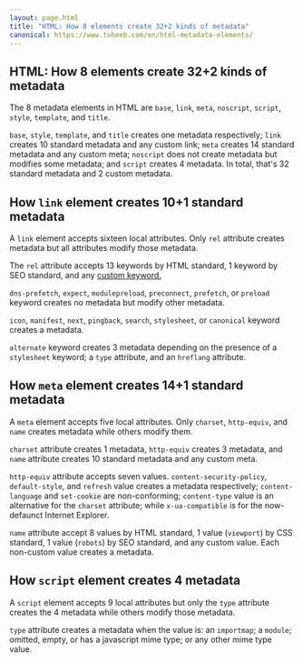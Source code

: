 ```yaml
---
layout: page.html
title: "HTML: How 8 elements create 32+2 kinds of metadata"
canonical: https://www.toheeb.com/en/html-metadata-elements/
---
```



<section>

# HTML: How 8 elements create 32+2 kinds of metadata

The 8 metadata elements in HTML are `base`, `link`, `meta`, `noscript`, `script`, `style`, `template`, and `title`.

`base`, `style`, `template`, and `title` creates one metadata respectively; `link` creates 10 standard metadata and any custom link; `meta` creates 14 standard metadata and any custom meta; `noscript` does not create metadata but modifies some metadata; and `script` creates 4 metadata. In total, that's 32 standard metadata and 2 custom metadata.


<section>

## How `link` element creates 10+1 standard metadata

A `link` element accepts sixteen local attributes. Only `rel` attribute creates metadata but all attributes modify those metadata.

The `rel` attribute accepts 13 keywords by HTML standard, 1 keyword by SEO standard, and any [custom keyword.](https://microformats.org/wiki/existing-rel-values#HTML5_link_type_extensions) 

`dns-prefetch`, `expect`, `modulepreload`, `preconnect`, `prefetch`, or `preload` keyword creates no metadata but modify other metadata. 

`icon`, `manifest`, `next`, `pingback`, `search`, `stylesheet`, or `canonical` keyword creates a metadata. 

`alternate` keyword creates 3 metadata depending on the presence of a `stylesheet` keyword; a `type` attribute, and an `hreflang` attribute.
</section>



<section>

## How `meta` element creates 14+1 standard metadata

A `meta` element accepts five local attributes. Only `charset`, `http-equiv`, and `name` creates metadata while others modify them.

`charset` attribute creates 1 metadata, `http-equiv` creates 3 metadata, and `name` attribute creates 10 standard metadata and any custom meta.

`http-equiv` attribute accepts seven values. `content-security-policy`, `default-style`, and `refresh` value creates a metadata respectively; `content-language` and `set-cookie` are non-conforming; `content-type` value is an alternative for the `charset` attribute; while `x-ua-compatible` is for the now-defaunct Internet Explorer.

`name` attribute accept 8 values by HTML standard, 1 value (`viewport`) by CSS standard, 1 value (`robots`) by SEO standard, and any custom value. Each non-custom value creates a metadata.
</section>


<section>

## How `script` element creates 4 metadata

A `script` element accepts 9 local attributes but only the `type` attribute creates the 4 metadata while others modify those metadata.

`type` attribute creates a metadata when the value is: an `importmap`; a `module`; omitted, empty, or has a javascript mime type; or any other mime type value.

</section>

</section>